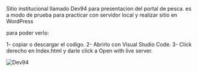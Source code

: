 Sitio institucional llamado Dev94 para presentacion del portal de pesca. es a modo de prueba para practicar con servidor local y realizar sitio en WordPress

para poder verlo: 

1- copiar o descargar el codigo.
2- Abrirlo con Visual Studio Code.
3- Click derecho en Index.html y darle click a Open with live server. 




![Dev94](https://user-images.githubusercontent.com/101483356/200140860-487719fb-531e-4570-8bc5-eca48af40e8a.png)
